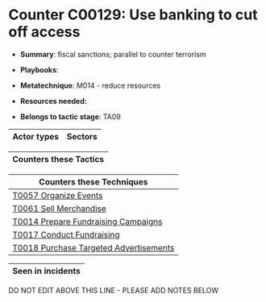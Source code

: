 # Counter C00129: Use banking to cut off access 

* **Summary**: fiscal sanctions; parallel to counter terrorism

* **Playbooks**: 

* **Metatechnique**: M014 - reduce resources

* **Resources needed:** 

* **Belongs to tactic stage**: TA09


| Actor types | Sectors |
| ----------- | ------- |



| Counters these Tactics |
| ---------------------- |



| Counters these Techniques |
| ------------------------- |
| [T0057 Organize Events](../../generated_pages/techniques/T0057.md) |
| [T0061 Sell Merchandise](../../generated_pages/techniques/T0061.md) |
| [T0014 Prepare Fundraising Campaigns](../../generated_pages/techniques/T0014.md) |
| [T0017 Conduct Fundraising](../../generated_pages/techniques/T0017.md) |
| [T0018 Purchase Targeted Advertisements](../../generated_pages/techniques/T0018.md) |



| Seen in incidents |
| ----------------- |


DO NOT EDIT ABOVE THIS LINE - PLEASE ADD NOTES BELOW